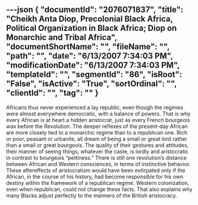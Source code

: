 ---json
{
  "documentId": "2076071837",
  "title": "Cheikh Anta Diop, Precolonial Black Africa, Political Organization in Black Africa; Diop on Monarchic and Tribal Africa",
  "documentShortName": "",
  "fileName": "",
  "path": "",
  "date": "6/13/2007 7:34:03 PM",
  "modificationDate": "6/13/2007 7:34:03 PM",
  "templateId": "",
  "segmentId": "86",
  "isRoot": "False",
  "isActive": "True",
  "sortOrdinal": "",
  "clientId": "",
  "tag": ""
}
---

Africans thus never experienced a lay republic, even though the regimes were almost everywhere democratic, with a balance of powers. That is why every African is at heart a hidden aristocrat, just as every French bourgeois was before the Revolution. The deeper reflexes of the present-day African are more closely tied to a monarchic regime than to a republican one. Rich or poor, peasant or urbanite, all dream of being a small or great lord rather than a small or great bourgeois. The quality of their gestures and attitudes, their manner of seeing things, whatever the caste, is lordly and aristocratic in contrast to bourgeois “pettiness.” There is still one revolution’s distance between African and Western consciences, in terms of instinctive behavior. These aftereffects of aristocratism would have been extirpated only if the African, in the course of his history, had become responsible for his own destiny within the framework of a republican regime. Western colonization, even when republican, could not change these facts. That also explains why many Blacks adjust perfectly to the manners of the British aristocracy.
